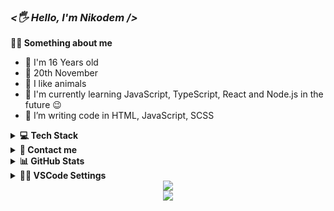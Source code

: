 <i><h3><🖐 Hello, I'm Nikodem /></h3></i>

**💁‍♂️ Something about me**

<ul>
  <li> 👦 I'm 16 Years old
    <li> 🎂 20th November
    <li> 🐶 I like animals
<li> 🌱 I'm currently learning JavaScript, TypeScript, React and Node.js in the future 😉
<li> 🔭 I’m writing code in HTML, JavaScript, SCSS 
</ul>

<details><summary><b>💻 Tech Stack</b></summary>
	
<table>
<tr>
<td valign="middle" width="66%">
<div align="center">  
<img src="https://img.shields.io/badge/HTML5-282c34?logo=html5&logoColor=E34F26" alt="HTML5 logo" title="HTML5" height="30" />
<img src="https://img.shields.io/badge/CSS3-282C34?logo=css3&logoColor=2965f1" alt="Css logo" title="Scss" height="30" />
<img src="https://img.shields.io/badge/SCSS-282C34?logo=sass&logoColor=CC6699" alt="Sass logo" title="Scss" height="30" />
<img src="https://img.shields.io/badge/JavaScript-282C34?logo=javascript&logoColor=F0DB4F" alt="JavaScript logo" title="JavaScript" height="30" />
<img src="https://img.shields.io/badge/Gulp-282C34?logo=gulp&logoColor=DB4446" alt="Gulp.js logo" title="Gulp.js" height="30" />

</div>
</td>
</tr>
</table>

</details>

<details><summary><b>📨 Contact me</b></summary>
    <ul>
        <li><strong>Discord: </strong> <code>Nizi#6635</code></li>
        <li><strong>E-mail: </strong> <code>nizi.biznes@gmail.com</code></li>
        <li><strong>Instragam: <a href="https://instagram.com/realnizi/" target="_blank"> Instagram </a>
    </ul>
</details>

	
<details> <summary> <b>📊 GitHub Stats </b> </summary>
	
![Anurag's GitHub stats](https://github-readme-stats.vercel.app/api?username=xnizi&show_icons=true)
	
[![Top Langs](https://github-readme-stats.vercel.app/api/top-langs/?username=xnizi&layout=compact)](https://github.com/anuraghazra/github-readme-stats)
	
</details>
	
<details><summary><b>👨‍💻 VSCode Settings</b></summary>
	
```
{
	"workbench.colorTheme": "Bearded Theme Arc Blueberry",
	"workbench.colorCustomizations": {
		"editorBracketHighlight.foreground1": "#a0004b",
		"editorBracketHighlight.foreground2": "#770077",
		"editorBracketHighlight.foreground3": "#008bb9",
		"editorBracketHighlight.foreground4": "#6a9717",
		"editorBracketHighlight.unexpectedBracket.foreground": "#910000"
	},
	"files.autoSave": "afterDelay",
	"breadcrumbs.enabled": false,
	"liveServer.settings.donotShowInfoMsg": true,
	"explorer.confirmDragAndDrop": false,
	"editor.formatOnSave": true,
	"editor.defaultFormatter": "esbenp.prettier-vscode",
	"editor.linkedEditing": true,
	"editor.cursorBlinking": "expand",
	"editor.wordWrap": "on",
	"editor.bracketPairColorization.enabled": true,
	"editor.guides.bracketPairs": true,
	"editor.smoothScrolling": true,
	"editor.tabSize": 2,
	"editor.fontSize": 14,
	"workbench.list.smoothScrolling": true,
	"editor.cursorSmoothCaretAnimation": true,
	"prettier.arrowParens": "avoid",
	"prettier.jsxSingleQuote": true,
	"prettier.bracketSameLine": true,
	"prettier.semi": false,
	"prettier.singleQuote": true,
	"prettier.useTabs": true,
	"prettier.printWidth": 120,
	"liveSassCompile.settings.formats": [
		{
			"format": "expanded",
			"extensionName": ".css",
			"savePath": "/css/"
		}
	],
	"liveSassCompile.settings.autoprefix": ["> 1%", "last 2 versions"],
	"window.zoomLevel": 0,
	"[html]": {
		"editor.defaultFormatter": "vscode.html-language-features"
	},
	"emmet.syntaxProfiles": {
		"html": {
			"inline_break": 2
		}
	},
	"emmet.variables": {
		"lang": "pl"
	},

	"liveServer.settings.donotVerifyTags": true,
	"update.mode": "manual",
	"files.associations": {
		"*.kit": "html"
	},
	"workbench.iconTheme": "material-icon-theme"
}

```
		
</details>

<div align="center"><img src="https://spotify-github-profile.vercel.app/api/view?uid=31cvv32o4t4qep3tcxmvgjkdurvm&cover_image=true&theme=default&show_offline=true&bar_color_cover=false" /></div>  

<div align="center" >
<img src="https://komarev.com/ghpvc/?username=xnizi&&style=flat-square" align="center"/>
</div>  

